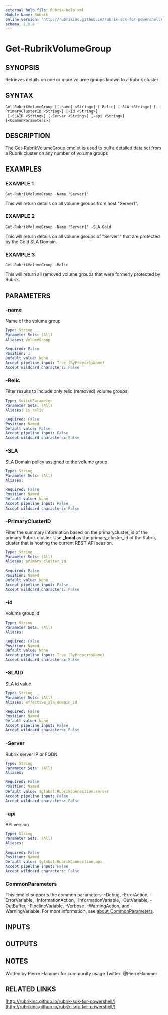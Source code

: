 ```yaml
---
external help file: Rubrik-help.xml
Module Name: Rubrik
online version: 'http://rubrikinc.github.io/rubrik-sdk-for-powershell/'
schema: 2.0.0
---
```


# Get-RubrikVolumeGroup

## SYNOPSIS

Retrieves details on one or more volume groups known to a Rubrik cluster

## SYNTAX

```text
Get-RubrikVolumeGroup [[-name] <String>] [-Relic] [-SLA <String>] [-PrimaryClusterID <String>] [-id <String>]
 [-SLAID <String>] [-Server <String>] [-api <String>] [<CommonParameters>]
```

## DESCRIPTION

The Get-RubrikVolumeGroup cmdlet is used to pull a detailed data set from a Rubrik cluster on any number of volume groups

## EXAMPLES

### EXAMPLE 1

```text
Get-RubrikVolumeGroup -Name 'Server1'
```

This will return details on all volume groups from host "Server1".

### EXAMPLE 2

```text
Get-RubrikVolumeGroup -Name 'Server1' -SLA Gold
```

This will return details on all volume groups of "Server1" that are protected by the Gold SLA Domain.

### EXAMPLE 3

```text
Get-RubrikVolumeGroup -Relic
```

This will return all removed volume groups that were formerly protected by Rubrik.

## PARAMETERS

### -name

Name of the volume group

```yaml
Type: String
Parameter Sets: (All)
Aliases: VolumeGroup

Required: False
Position: 1
Default value: None
Accept pipeline input: True (ByPropertyName)
Accept wildcard characters: False
```

### -Relic

Filter results to include only relic \(removed\) volume groups

```yaml
Type: SwitchParameter
Parameter Sets: (All)
Aliases: is_relic

Required: False
Position: Named
Default value: False
Accept pipeline input: False
Accept wildcard characters: False
```

### -SLA

SLA Domain policy assigned to the volume group

```yaml
Type: String
Parameter Sets: (All)
Aliases:

Required: False
Position: Named
Default value: None
Accept pipeline input: False
Accept wildcard characters: False
```

### -PrimaryClusterID

Filter the summary information based on the primarycluster\_id of the primary Rubrik cluster. Use **\_local** as the primary\_cluster\_id of the Rubrik cluster that is hosting the current REST API session.

```yaml
Type: String
Parameter Sets: (All)
Aliases: primary_cluster_id

Required: False
Position: Named
Default value: None
Accept pipeline input: False
Accept wildcard characters: False
```

### -id

Volume group id

```yaml
Type: String
Parameter Sets: (All)
Aliases:

Required: False
Position: Named
Default value: None
Accept pipeline input: True (ByPropertyName)
Accept wildcard characters: False
```

### -SLAID

SLA id value

```yaml
Type: String
Parameter Sets: (All)
Aliases: effective_sla_domain_id

Required: False
Position: Named
Default value: None
Accept pipeline input: False
Accept wildcard characters: False
```

### -Server

Rubrik server IP or FQDN

```yaml
Type: String
Parameter Sets: (All)
Aliases:

Required: False
Position: Named
Default value: $global:RubrikConnection.server
Accept pipeline input: False
Accept wildcard characters: False
```

### -api

API version

```yaml
Type: String
Parameter Sets: (All)
Aliases:

Required: False
Position: Named
Default value: $global:RubrikConnection.api
Accept pipeline input: False
Accept wildcard characters: False
```

### CommonParameters

This cmdlet supports the common parameters: -Debug, -ErrorAction, -ErrorVariable, -InformationAction, -InformationVariable, -OutVariable, -OutBuffer, -PipelineVariable, -Verbose, -WarningAction, and -WarningVariable. For more information, see [about\_CommonParameters](http://go.microsoft.com/fwlink/?LinkID=113216).

## INPUTS

## OUTPUTS

## NOTES

Written by Pierre Flammer for community usage Twitter: @PierreFlammer

## RELATED LINKS

[http://rubrikinc.github.io/rubrik-sdk-for-powershell/](http://rubrikinc.github.io/rubrik-sdk-for-powershell/)

